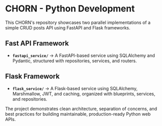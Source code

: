 # CHORN - Python Development

This CHORN's repository showcases two parallel implementations of a simple CRUD posts API using FastAPI and Flask frameworks.

## Fast API Framework

* **`fastapi_service/`** → A FastAPI-based service using SQLAlchemy and Pydantic, structured with repositories,
  services, and routers.

## Flask Framework

* **`flask_service/`** → A Flask-based service using SQLAlchemy, Marshmallow, JWT, and caching, organized with
  blueprints, services, and repositories.

The project demonstrates clean architecture, separation of concerns, and best practices for building maintainable,
production-ready Python web APIs.
